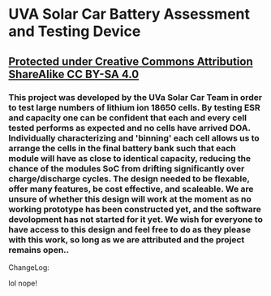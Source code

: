 # UVA Solar Car Battery Assessment and Testing Device
## [Protected under Creative Commons Attribution ShareAlike CC BY-SA 4.0](https://creativecommons.org/licenses/by-sa/4.0/legalcode)

### This project was developed by the UVa Solar Car Team in order to test large numbers of lithium ion 18650 cells. By testing ESR and capacity one can be confident that each and every cell tested performs as expected and no cells have arrived DOA. Individually characterizing and 'binning' each cell allows us to arrange the cells in the final battery bank such that each module will have as close to identical capacity, reducing the chance of the modules SoC from drifting significantly over charge/discharge cycles. The design needed to be flexable, offer many features, be cost effective, and scaleable. We are unsure of whether this design will work at the moment as no working prototype has been constructed yet, and the software devolopment has not started for it yet. We wish for everyone to have access to this design and feel free to do as they please with this work, so long as we are attributed and the project remains open..

ChangeLog:

lol nope!
